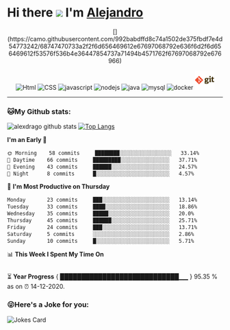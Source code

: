 # Hi there <img src="https://github.com/TheDudeThatCode/TheDudeThatCode/blob/master/Assets/Hi.gif" width="29px"> I'm [Alejandro](https://alexdrago.dev)


<p align="center">
[](https://camo.githubusercontent.com/992babdffd8c74a1502de375fbdf7e4d54773242/68747470733a2f2f6d656469612e67697068792e636f6d2f6d656469612f53576f536b4e36447854737a71494b4571762f67697068792e676966)
</p>

<p align="center">
<img src="https://devicons.github.io/devicon/devicon.git/icons/html5/html5-original.svg" alt="Html" width="55" height="55"/> 
<img src="https://devicons.github.io/devicon/devicon.git/icons/css3/css3-original.svg" alt="CSS" width="55" height="55"/> 
<img src="https://devicons.github.io/devicon/devicon.git/icons/javascript/javascript-original.svg" alt="javascript" width="55" height="55"/> 
<img src="https://devicons.github.io/devicon/devicon.git/icons/nodejs/nodejs-original.svg" alt="nodejs" width="55" height="55"/> 
<img src="https://devicons.github.io/devicon/devicon.git/icons/java/java-original-wordmark.svg" alt="java" width="55" height="55"/> 
<img src="https://devicons.github.io/devicon/devicon.git/icons/mysql/mysql-original-wordmark.svg" alt="mysql" width="55" height="60"/> 
<img src="https://devicons.github.io/devicon/devicon.git/icons/docker/docker-original-wordmark.svg" alt="docker" width="45" height="40"/> 
<img src="https://raw.githubusercontent.com/github/explore/80688e429a7d4ef2fca1e82350fe8e3517d3494d/topics/git/git.png" alt="GIT" width="45" height="45"/> 
</p>

---
### 🐱My Github stats:
![alexdrago github stats](https://github-readme-stats.vercel.app/api?username=alexdrago&show_icons=true&title_color=ffc857&icon_color=8ac926&text_color=daf7dc&bg_color=151515&hide=["stars"])
[![Top Langs](https://github-readme-stats.vercel.app/api/top-langs/?username=alexdrago&layout=compact&text_color=daf7dc&bg_color=151515)](https://github.com/anuraghazra/github-readme-stats)

<!--START_SECTION:waka-->
**I'm an Early 🐤** 

```text
🌞 Morning    58 commits     ████████░░░░░░░░░░░░░░░░░   33.14% 
🌆 Daytime    66 commits     █████████░░░░░░░░░░░░░░░░   37.71% 
🌃 Evening    43 commits     ██████░░░░░░░░░░░░░░░░░░░   24.57% 
🌙 Night      8 commits      █░░░░░░░░░░░░░░░░░░░░░░░░   4.57%

```
📅 **I'm Most Productive on Thursday** 

```text
Monday       23 commits     ███░░░░░░░░░░░░░░░░░░░░░░   13.14% 
Tuesday      33 commits     ████░░░░░░░░░░░░░░░░░░░░░   18.86% 
Wednesday    35 commits     █████░░░░░░░░░░░░░░░░░░░░   20.0% 
Thursday     45 commits     ██████░░░░░░░░░░░░░░░░░░░   25.71% 
Friday       24 commits     ███░░░░░░░░░░░░░░░░░░░░░░   13.71% 
Saturday     5 commits      ░░░░░░░░░░░░░░░░░░░░░░░░░   2.86% 
Sunday       10 commits     █░░░░░░░░░░░░░░░░░░░░░░░░   5.71%

```


📊 **This Week I Spent My Time On** 

```text
```


<!--END_SECTION:waka-->

⏳ **Year Progress** { ████████████████████████████▁▁ } 95.35 % as on ⏰ 14-12-2020.


### 😜Here's a Joke for you:
<img src="https://readme-jokes.vercel.app/api" alt="Jokes Card" />

